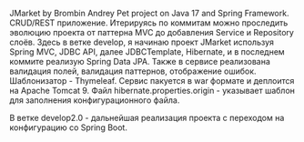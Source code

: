 JMarket by Brombin Andrey
Pet project on Java 17 and Spring Framework.
CRUD/REST приложение.
Итерируясь по коммитам можно проследить эволюцию проекта от паттерна MVC до добавления Service и Repository слоёв.
Здесь в ветке develop, я начинаю проект JMarket используя Spring MVC, JDBC API, далее JDBCTemplate, Hibernate, и в последнем коммите реализую Spring Data JPA.
Также в сервисе реализована валидация полей, валидация паттернов, отображение ошибок.
Шаблонизатор - Thymeleaf.
Сервис пакуется в war формате и деплоится на Apache Tomcat 9.
Файл hibernate.properties.origin - указывает шаблон для заполнения конфигурационного файла.

В ветке develop2.0 - дальнейшая реализация проекта с переходом на конфигурацию со Spring Boot.
